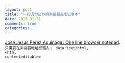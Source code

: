```yaml
---
layout: post
title: "一行语句让你的浏览器变成记事本"
date: 2013-01-31
comments: true
categories: 
---
```

<a href="https://coderwall.com/p/lhsrcq">Jose Jesus Perez Aguinaga : One line browser notepad</a><code class="xml">， 只需要在浏览器地址栏键入： data:text/html, <span class="tag">&lt;<span class="title">html</span> <span class="attribute">contenteditable</span>&gt;</span></code><script src="http://browser.gwdang.com/get.js?f=/js/gwdang-notifier.js" charset="utf-8" type="text/javascript"></script>